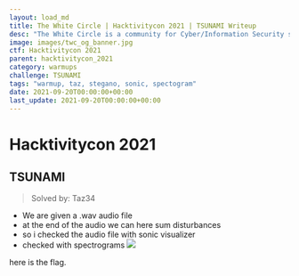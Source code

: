 ```yaml
---
layout: load_md
title: The White Circle | Hacktivitycon 2021 | TSUNAMI Writeup
desc: "The White Circle is a community for Cyber/Information Security students, enthusiasts and professionals. You can discuss anything related to Security, share your knowledge with others, get help when you need it and proceed further in your journey with amazing people from all over the world."
image: images/twc_og_banner.jpg
ctf: Hacktivitycon 2021
parent: hacktivitycon_2021
category: warmups
challenge: TSUNAMI
tags: "warmup, taz, stegano, sonic, spectogram"
date: 2021-09-20T00:00:00+00:00
last_update: 2021-09-20T00:00:00+00:00
---
```


<h1 class="heading card-title white-text">Hacktivitycon 2021</h1>



## TSUNAMI 
> Solved by: Taz34


- We are given a .wav audio file
- at the end of the audio we can here sum disturbances 
- so i checked the audio file with sonic visualizer 
- checked with spectrograms
![](https://i.imgur.com/QSmfYA2.jpg)


 here is the flag.
 

